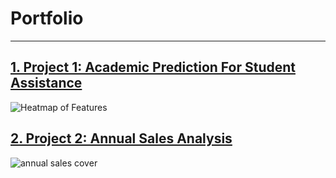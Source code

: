# Portfolio
<hr>

## [1. Project 1: Academic Prediction For Student Assistance](https://github.com/Andyn201/Academics-Modeling)
![Heatmap of Features](https://imagedelivery.net/K5TI-EHerRDIgbgGIcCsuw/155cb415-e7cd-46c1-c4ef-0dd282c11500/public)

## [2. Project 2: Annual Sales Analysis](https://github.com/Andyn201/Sales-Analysis/tree/main)
![annual sales cover](https://imagedelivery.net/K5TI-EHerRDIgbgGIcCsuw/1f86366f-7272-453f-f620-c3fcd42bd100/public)

